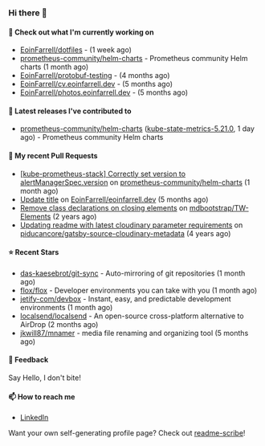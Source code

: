 ### Hi there 👋

#### 👷 Check out what I'm currently working on

- [EoinFarrell/dotfiles](https://github.com/EoinFarrell/dotfiles) -  (1 week ago)
- [prometheus-community/helm-charts](https://github.com/prometheus-community/helm-charts) - Prometheus community Helm charts (1 month ago)
- [EoinFarrell/protobuf-testing](https://github.com/EoinFarrell/protobuf-testing) -  (4 months ago)
- [EoinFarrell/cv.eoinfarrell.dev](https://github.com/EoinFarrell/cv.eoinfarrell.dev) -  (5 months ago)
- [EoinFarrell/photos.eoinfarrell.dev](https://github.com/EoinFarrell/photos.eoinfarrell.dev) -  (5 months ago)

#### 🔭 Latest releases I've contributed to

- [prometheus-community/helm-charts](https://github.com/prometheus-community/helm-charts) ([kube-state-metrics-5.21.0](https://github.com/prometheus-community/helm-charts/releases/tag/kube-state-metrics-5.21.0), 1 day ago) - Prometheus community Helm charts

#### 🔨 My recent Pull Requests

- [[kube-prometheus-stack] Correctly set version to alertManagerSpec.version](https://github.com/prometheus-community/helm-charts/pull/4561) on [prometheus-community/helm-charts](https://github.com/prometheus-community/helm-charts) (1 month ago)
- [Update title](https://github.com/EoinFarrell/eoinfarrell.dev/pull/29) on [EoinFarrell/eoinfarrell.dev](https://github.com/EoinFarrell/eoinfarrell.dev) (5 months ago)
- [Remove class declarations on closing elements](https://github.com/mdbootstrap/TW-Elements/pull/1071) on [mdbootstrap/TW-Elements](https://github.com/mdbootstrap/TW-Elements) (2 years ago)
- [Updating readme with latest cloudinary parameter requirements](https://github.com/piducancore/gatsby-source-cloudinary-metadata/pull/1) on [piducancore/gatsby-source-cloudinary-metadata](https://github.com/piducancore/gatsby-source-cloudinary-metadata) (4 years ago)

#### ⭐ Recent Stars

- [das-kaesebrot/git-sync](https://github.com/das-kaesebrot/git-sync) - Auto-mirroring of git repositories (1 month ago)
- [flox/flox](https://github.com/flox/flox) - Developer environments you can take with you (1 month ago)
- [jetify-com/devbox](https://github.com/jetify-com/devbox) - Instant, easy, and predictable development environments (1 month ago)
- [localsend/localsend](https://github.com/localsend/localsend) - An open-source cross-platform alternative to AirDrop (2 months ago)
- [jkwill87/mnamer](https://github.com/jkwill87/mnamer) - media file renaming and organizing tool (5 months ago)

#### 💬 Feedback

Say Hello, I don't bite!

#### 📫 How to reach me

- [LinkedIn](https://www.linkedin.com/in/eoinfarrell/)

Want your own self-generating profile page? Check out [readme-scribe](https://github.com/muesli/readme-scribe)!

